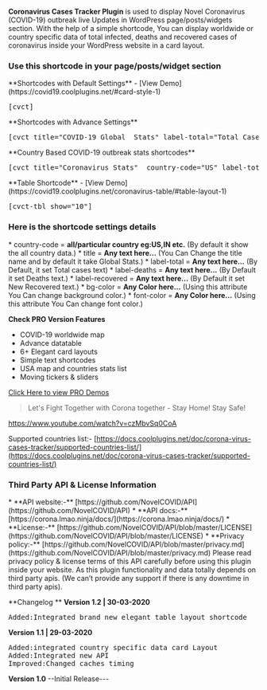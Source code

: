 
**Coronavirus Cases Tracker Plugin** is used to display Novel Coronavirus (COVID-19) outbreak live Updates in WordPress page/posts/widgets section.
With the help of a simple shortcode, You can display worldwide or country specific data of total infected, deaths and recovered cases of coronavirus inside your WordPress website in a card layout.

<h3>Use this shortcode in your page/posts/widget section</h3>
**Shortcodes with Default Settings** - [View Demo](https://covid19.coolplugins.net/#card-style-1)
<pre>[cvct]</pre>
**Shortcodes with Advance Settings**
<pre>[cvct title="COVID-19 Global  Stats" label-total="Total Cases" label-deaths="Death Cases" label-recovered="Recovered Cases"  bg-color="#ddd" font-color="#000"]</pre>
**Country Based COVID-19 outbreak stats shortcodes**
<pre>[cvct title="Coronavirus Stats"  country-code="US" label-total="Total Cases" label-deaths="Death Cases" label-recovered="Recovered Cases"  bg-color="#23282D" font-color="#fff"]</pre>
**Table Shortcode** - [View Demo](https://covid19.coolplugins.net/coronavirus-table/#table-layout-1)
<pre>[cvct-tbl show="10"]</pre>


<h3>Here is the shortcode settings details</h3>
* country-code = <strong>all/particular country eg:US,IN etc.</strong> (By default it show the all country data.)
* title = <strong>Any text here...</strong> (You Can Change the title name and by default it take Global Stats.)
* label-total = <strong>Any text here...</strong> (By Default, it set Total cases text)
* label-deaths = <strong>Any text here...</strong> (By Default it set Deaths text.)
* label-recovered = <strong>Any text here...</strong> (By Default it set New Recovered text.)
* bg-color = <strong>Any Color here...</strong> (Using this  attribute You Can change background color.)
* font-color = <strong>Any Color here...</strong> (Using this  attribute You Can change font color.)

<strong>Check PRO Version Features</strong>

* COVID-19 worldwide map
* Advance datatable
* 6+ Elegant card layouts
* Simple text shortcodes
* USA map and countries stats list
* Moving tickers & sliders

[Click Here to view PRO Demos](https://covid19.coolplugins.net/)

<blockquote>
Let's Fight Together with Corona together - Stay Home! Stay Safe!
</blockquote>

https://www.youtube.com/watch?v=czMbvSq0CoA


Supported countries list:- [https://docs.coolplugins.net/doc/corona-virus-cases-tracker/supported-countries-list/](https://docs.coolplugins.net/doc/corona-virus-cases-tracker/supported-countries-list/)


<h3>Third Party API & License Information</h3>
* **API website:-** [https://github.com/NovelCOVID/API](https://github.com/NovelCOVID/API)
* **API docs:-** [https://corona.lmao.ninja/docs/](https://corona.lmao.ninja/docs/)
* **License:-** [https://github.com/NovelCOVID/API/blob/master/LICENSE](https://github.com/NovelCOVID/API/blob/master/LICENSE)
* **Privacy policy:-** [https://github.com/NovelCOVID/API/blob/master/privacy.md](https://github.com/NovelCOVID/API/blob/master/privacy.md)
Please read privacy policy & license terms of this API carefully before using this plugin inside your website.
As this plugin functionality and data totally depends on third party apis. (We can’t provide any support if there is any downtime in third party apis).


**Changelog **
**Version 1.2 | 30-03-2020**
<pre>
Added:Integrated brand new elegant table layout shortcode
</pre>

**Version 1.1 | 29-03-2020**
<pre>
Added:integrated country specific data card Layout
Added:Integrated new API
Improved:Changed caches timing
</pre>

**Version 1.0**
--Initial Release---

